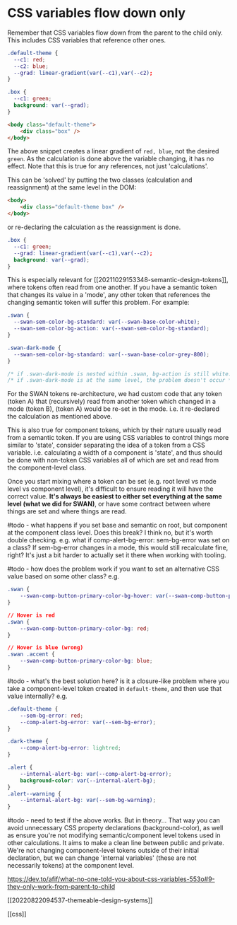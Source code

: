 # CSS variables flow down only

Remember that CSS variables flow down from the parent to the child only. This includes CSS variables that reference other ones.

```css
.default-theme {
  --c1: red;
  --c2: blue;
  --grad: linear-gradient(var(--c1),var(--c2);
}

.box {
  --c1: green;
  background: var(--grad);
}
```

```html
<body class="default-theme">
	<div class="box" />
</body>
```

The above snippet creates a linear gradient of `red, blue`, not the desired `green`.
As the calculation is done above the variable changing, it has no effect. Note that this is true for any references, not just 'calculations'.

This can be 'solved' by putting the two classes (calculation and reassignment) at the same level in the DOM:
```html
<body>
	<div class="default-theme box" />
</body>
```

or re-declaring the calculation as the reassignment is done.
```css
.box {
  --c1: green;
  --grad: linear-gradient(var(--c1),var(--c2);
  background: var(--grad);
}
```

This is especially relevant for [[20211029153348-semantic-design-tokens]], where tokens often read from one another. If you have a semantic token that changes its value in a 'mode', any other token that references the changing semantic token will suffer this problem. For example:

```css
.swan {
  --swan-sem-color-bg-standard: var(--swan-base-color-white);
  --swan-sem-color-bg-action: var(--swan-sem-color-bg-standard);
}

.swan-dark-mode {
  --swan-sem-color-bg-standard: var(--swan-base-color-grey-800);
}

/* if .swan-dark-mode is nested within .swan, bg-action is still white. */
/* if .swan-dark-mode is at the same level, the problem doesn't occur */
```

For the SWAN tokens re-architecture, we had custom code that any token (token A) that (recursively) read from another token which changed in a mode (token B), (token A) would be re-set in the mode. i.e. it re-declared the calculation as mentioned above.

This is also true for component tokens, which by their nature usually read from a semantic token. If you are using CSS variables to control things more similar to 'state', consider separating the idea of a token from a CSS variable. i.e. calculating a width of a component is 'state', and thus should be done with non-token CSS variables all of which are set and read from the component-level class.

Once you start mixing where a token can be set (e.g. root level vs mode level vs component level), it's difficult to ensure reading it will have the correct value. **It's always be easiest to either set everything at the same level (what we did for SWAN)**, or have some contract between where things are set and where things are read.

#todo - what happens if you set base and semantic on root, but component at the component class level. Does this break? I think no, but it's worth double checking. e.g. what if comp-alert-bg-error: sem-bg-error was set on a class? If sem-bg-error changes in a mode, this would still recalculate fine, right? It's just a bit harder to actually set it there when working with tooling.

#todo - how does the problem work if you want to set an alternative CSS value based on some other class? e.g.
```css
.swan {
	--swan-comp-button-primary-color-bg-hover: var(--swan-comp-button-primary-color-bg);
}

// Hover is red
.swan {
	--swan-comp-button-primary-color-bg: red;
}

// Hover is blue (wrong)
.swan .accent {
	--swan-comp-button-primary-color-bg: blue;
}
```

#todo - what's the best solution here? is it a closure-like problem where you take a component-level token created in `default-theme`, and then use that value internally? e.g.
```css
.default-theme {
	--sem-bg-error: red;
	--comp-alert-bg-error: var(--sem-bg-error);
}

.dark-theme {
	--comp-alert-bg-error: lightred;
}

.alert {
	--internal-alert-bg: var(--comp-alert-bg-error);
	background-color: var(--internal-alert-bg);
}
.alert--warning {
	--internal-alert-bg: var(--sem-bg-warning);
}
```
#todo - need to test if the above works. But in theory...
That way you can avoid unnecessary CSS property declarations (background-color), as well as ensure you're not modifying semantic/component level tokens used in other calculations. It aims to make a clean line between public and private. We're not changing component-level tokens outside of their initial declaration, but we can change 'internal variables' (these are not necessarily tokens) at the component level.

https://dev.to/afif/what-no-one-told-you-about-css-variables-553o#9-they-only-work-from-parent-to-child

[[20220822094537-themeable-design-systems]]

[[css]]
